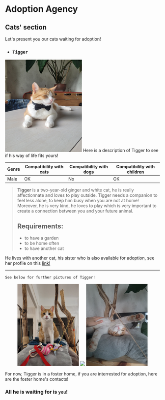 # Adoption Agency 
## Cats' section  
Let's present you our cats waiting for adoption!
- ### `Tigger` 
<img src="./tigrou.jpg" alt="Tigrou" width="250" height="300">  
Here is a description of Tigger to see if his way of life fits yours!


| Genre | Compatibility with cats | Compatibility with dogs | Compatibility with children |
|-------|--------------------|---------------------|----------------------|
| Male  | OK               | No                 | OK                 |

>**Tigger**  is a two-year-old ginger and white cat, he is really affectionnate and loves to play outside. Tigger needs a companion to feel less alone, to keep him busy when you are not at home! Moreover, he is very kind, he loves to play which is very important to create a connection between you and your future animal.  
>## Requirements:
> - to have a garden
> - to be home often
> - to have another cat

He lives with another cat, his sister who is also available for adoption, see her profile on this [link!](index_2.md)
* * *  
~~~
See below for further pictures of Tigger! 
~~~
<p align="center">
  <img src="20231224_201340.jpg" width="200" />
  <img src="20240413_163530.jpg" width="200" />
   <img src="20240615_214826.jpg" width="200" />
</p>

For now, Tigger is in a foster home, if you are interrested for adoption, here are the foster home's contacts! 
### All he is waiting for is `you`!





  







